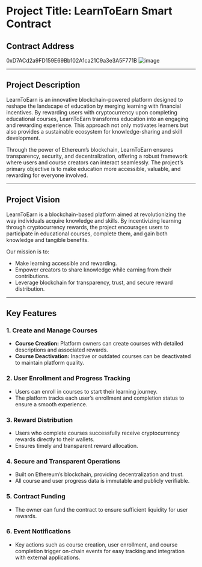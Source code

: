 # Project Title: LearnToEarn Smart Contract

## Contract Address
0xD7ACd2a9FD159E69Bb102A1ca21C9a3e3A5F771B
![image](https://github.com/user-attachments/assets/149df18d-1c23-444c-9ea3-af13184834cc)

---

## Project Description
LearnToEarn is an innovative blockchain-powered platform designed to reshape the landscape of education by merging learning with financial incentives. By rewarding users with cryptocurrency upon completing educational courses, LearnToEarn transforms education into an engaging and rewarding experience. This approach not only motivates learners but also provides a sustainable ecosystem for knowledge-sharing and skill development.

Through the power of Ethereum’s blockchain, LearnToEarn ensures transparency, security, and decentralization, offering a robust framework where users and course creators can interact seamlessly. The project’s primary objective is to make education more accessible, valuable, and rewarding for everyone involved.

---

## Project Vision
LearnToEarn is a blockchain-based platform aimed at revolutionizing the way individuals acquire knowledge and skills. By incentivizing learning through cryptocurrency rewards, the project encourages users to participate in educational courses, complete them, and gain both knowledge and tangible benefits.

Our mission is to:
- Make learning accessible and rewarding.
- Empower creators to share knowledge while earning from their contributions.
- Leverage blockchain for transparency, trust, and secure reward distribution.

---

## Key Features

### 1. **Create and Manage Courses**
- **Course Creation:** Platform owners can create courses with detailed descriptions and associated rewards.
- **Course Deactivation:** Inactive or outdated courses can be deactivated to maintain platform quality.

### 2. **User Enrollment and Progress Tracking**
- Users can enroll in courses to start their learning journey.
- The platform tracks each user’s enrollment and completion status to ensure a smooth experience.

### 3. **Reward Distribution**
- Users who complete courses successfully receive cryptocurrency rewards directly to their wallets.
- Ensures timely and transparent reward allocation.

### 4. **Secure and Transparent Operations**
- Built on Ethereum’s blockchain, providing decentralization and trust.
- All course and user progress data is immutable and publicly verifiable.

### 5. **Contract Funding**
- The owner can fund the contract to ensure sufficient liquidity for user rewards.

### 6. **Event Notifications**
- Key actions such as course creation, user enrollment, and course completion trigger on-chain events for easy tracking and integration with external applications.

